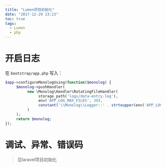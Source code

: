 ```yaml
---
title: "Lumen项目初始化"
date: "2017-12-29 23:23"
toc: true
tags:
  - Lumen
  - php
---
```


# 开启日志

在 ` bootstrap/app.php ` 写入：
``` php
$app->configureMonologUsing(function($monolog) {
     $monolog->pushHandler(
          new \Monolog\Handler\RotatingFileHandler(
               storage_path('logs/data-entry.log'),
               env('APP_LOG_MAX_FILES', 30),
               constant('\\Monolog\\Logger::' . strtoupper(env('APP_LOG_LEVEL', 'debug')))
          )
     );
     return $monolog;
});
```

# 调试、异常、错误码
> 见laravel项目初始化
